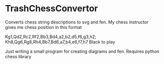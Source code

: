 # TrashChessConvertor
Converts  chess string descriptions to svg and fen. My chess instructor gives me chess position in this format

Kg1,Qd2,Rc2,Rf2,Bb3,Bd4,a2,b2,d5,f6,g3,h2; Kh8,Qg6,Rg8,Rh4,Bb7,Bd6,a7,b4,e6,f7,h7 Black to play

Just writing a small program for creating diagrams and fen. Requires python chess library


